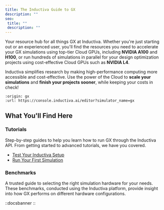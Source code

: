 ```yaml
---
title: The Inductiva Guide to GX
description: ""
seo:
 title: ""
 description: ""
---
```


Your resource hub for all things GX at Inductiva. Whether you're just starting out or an experienced user, you'll find the resources you need to accelerate your GX simulations using top-tier Cloud GPUs, including **NVIDIA A100** and **H100**, or run hundreds of simulations in parallel for your design optimization projects using cost-effective Cloud GPUs such as **NVIDIA L4**.

Inductiva simplifies research by making high-performance computing more accessible and cost-effective. Use the power of the Cloud to **scale your simulations** and **finish your projects sooner**, while keeping your costs in check!

```{python_editor}
:origin: gx
:url: https://console.inductiva.ai/editor?simulator_name=gx
```

## What You'll Find Here

### Tutorials
Step-by-step guides to help you learn how to run GX through the Inductiva API. From getting started to advanced tutorials, we have you covered.

- [Test Your Inductiva Setup](1.tutorials/0.setup-test)
- [Run Your First Simulation](1.tutorials/1.quick-start)

### Benchmarks
A trusted guide to selecting the right simulation hardware for your needs. These benchmarks, conducted using the Inductiva platform, provide insight into how GX performs on different hardware configurations.

::docsbanner
::

